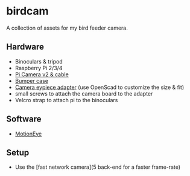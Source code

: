 # birdcam

A collection of assets for my bird feeder camera.

## Hardware
* Binoculars & tripod
* Raspberry Pi 2/3/4
* [Pi Camera v2 & cable](1) 
* [Bumper case](2) 
* [Camera eypiece adapter](3) (use OpenScad to customize the size & fit)
* small screws to attach the camera board to the adapter
* Velcro strap to attach pi to the binoculars

## Software
* [MotionEye](4)

## Setup
* Use the [fast network camera](5 back-end for a faster frame-rate)


[1]: https://www.raspberrypi.org/products/camera-module-v2/
[2]: https://www.thingiverse.com/thing:629886
[3]: https://www.thingiverse.com/thing:1565909
[4]: https://github.com/ccrisan/motioneyeos/wiki
[5]: https://github.com/ccrisan/motioneyeos/wiki/Fast-Network-Camera
